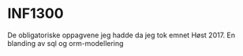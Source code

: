 # INF1300
De obligatoriske oppagvene jeg hadde da jeg tok emnet Høst 2017. En blanding av sql og orm-modellering
